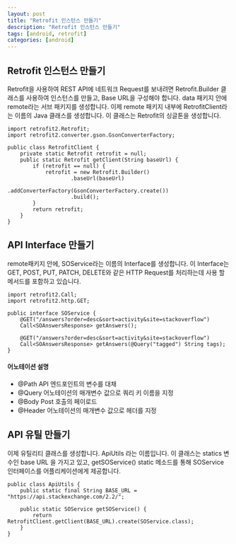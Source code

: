 ```yaml
---
layout: post
title: "Retrofit 인스턴스 만들기"
description: "Retrofit 인스턴스 만들기"
tags: [android, retrofit]
categories: [android]
---
```


## Retrofit 인스턴스 만들기
Retrofit을 사용하여 REST API에 네트워크 Request를 보내려면 Retrofit.Builder 클래스를 사용하여 인스턴스를 만들고, Base URL을 구성해야 합니다.
data 패키지 안에 remote라는 서브 패키지를 생성합니다. 이제 remote 패키지 내부에 RetrofitClient라는 이름의 Java 클래스를 생성합니다. 이 클래스는 Retrofit의 싱글톤을 생성합니다.
    
    import retrofit2.Retrofit;
    import retrofit2.converter.gson.GsonConverterFactory;

    public class RetrofitClient {
        private static Retrofit retrofit = null;
        public static Retrofit getClient(String baseUrl) {
            if (retrofit == null) {
                retrofit = new Retrofit.Builder()
                        .baseUrl(baseUrl)
                        .addConverterFactory(GsonConverterFactory.create())
                        .build();
            }
            return retrofit;
        }
    }
    
## API Interface 만들기
remote패키지 안에, SOService라는 이름의 Interface를 생성합니다. 이 Interface는 GET, POST, PUT, PATCH, DELETE와 같은 HTTP Request를 처리하는데 사용 할 메서드를 포함하고 있습니다.

    import retrofit2.Call;
    import retrofit2.http.GET;

    public interface SOService {
        @GET("/answers?order=desc&sort=activity&site=stackoverflow")
        Call<SOAnswersResponse> getAnswers();

        @GET("/answers?order=desc&sort=activity&site=stackoverflow")
        Call<SOAnswersResponse> getAnswers(@Query("tagged") String tags);
    }

#### 어노테이션 설명
* @Path	API 엔드포인트의 변수를 대채
* @Query	어노테이션의 매개변수 값으로 쿼리 키 이름을 지정
* @Body	Post 호출의 페이로드
* @Header	어노테이션의 매개변수 값으로 헤더를 지정

## API 유틸 만들기
이제 유틸리티 클래스를 생성합니다. ApiUtils 라는 이름입니다. 이 클래스는 statics 변수인 base URL 을 가지고 있고, getSOService() static 메소드를 통해 SOService 인터페이스를 어플리케이션에게 제공합니다.

    public class ApiUtils {
        public static final String BASE_URL = "https://api.stackexchange.com/2.2/";

        public static SOService getSOService() {
            return RetrofitClient.getClient(BASE_URL).create(SOService.class);
        }
    }

